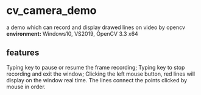 # cv_camera_demo
a demo which can record and display drawed lines on video by opencv\
**environment:** Windows10, VS2019, OpenCV 3.3 x64
## features
Typing <space> key to pause or resume the frame recording;
Typing <enter> key to stop recording and exit the window;
Clicking the left mouse button, red lines will display on the window real time. The lines connect the points clicked by mouse in order.
